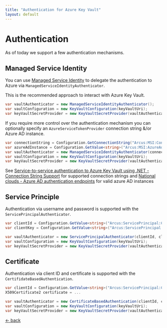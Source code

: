 ```yaml
---
title: "Authentication for Azure Key Vault"
layout: default
---
```


# Authentication

As of today we support a few  authentication mechanisms.

## Managed Service Identity
You can use [Managed Service Identity](https://docs.microsoft.com/en-us/azure/active-directory/managed-identities-azure-resources/overview) to delegate the authentication to Azure via `ManagedServiceIdentityAuthenticator`.

This is the recommended approach to interact with Azure Key Vault.

```csharp
var vaultAuthenticator = new ManagedServiceIdentityAuthenticator();
var vaultConfiguration = new KeyVaultConfiguration(keyVaultUri);
var keyVaultSecretProvider = new KeyVaultSecretProvider(vaultAuthenticator, vaultConfiguration);
```

If you require more control over the authentication mechanism you can optionally specify an `AzureServiceTokenProvider` connection string &/or Azure AD instance.

```csharp
var connectionString = Configuration.GetConnectionString("Arcus:MSI:ConnectionString");
var azureAdInstance = Configuration.GetValue<string>("Arcus:MSI:AzureAdInstance");
var vaultAuthenticator = new ManagedServiceIdentityAuthenticator(connectionString, azureAdInstance);
var vaultConfiguration = new KeyVaultConfiguration(keyVaultUri);
var keyVaultSecretProvider = new KeyVaultSecretProvider(vaultAuthenticator, vaultConfiguration);
```
See [Service-to-service authentication to Azure Key Vault using .NET - Connection String Support](https://docs.microsoft.com/en-us/azure/key-vault/service-to-service-authentication#connection-string-support) for supported connection strings and [National clouds - Azure AD authentication endpoints](https://docs.microsoft.com/en-us/azure/active-directory/develop/authentication-national-cloud#azure-ad-authentication-endpoints) for valid azure AD instances


## Service Principle

Authentication via username and password is supported with the `ServicePrincipalAuthenticator`.

```csharp
var clientId = Configuration.GetValue<string>("Arcus:ServicePrincipal:ClientId");
var clientKey = Configuration.GetValue<string>("Arcus:ServicePrincipal:AccessKey");

var vaultAuthenticator = new ServicePrincipalAuthenticator(clientId, clientKey);
var vaultConfiguration = new KeyVaultConfiguration(keyVaultUri);
var keyVaultSecretProvider = new KeyVaultSecretProvider(vaultAuthenticator, vaultConfiguration);
```

## Certificate

Authentication via client ID and certificate is supported with the `CertifidateBasedAuthentication`.

```csharp
var clientId = Configuration.GetValue<string>("Arcus:ServicePrincipal:ClientId");
X509Certificate2 certificate = ...

var vaultAuthenticator = new CertificateBasedAuthentication(clientId, certificate);
var vaultConfiguration = new KeyVaultConfiguration(keyVaultUri);
var keyVaultSecretProvider = new KeyVaultSecretProvider(vaultAuthenticator, vaultConfiguration);
```

[&larr; back](/)